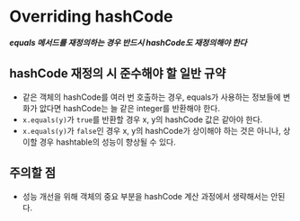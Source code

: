 # Overriding hashCode
**_equals 메서드를 재정의하는 경우 반드시 hashCode도 재정의해야 한다_**
## hashCode 재정의 시 준수해야 할 일반 규약
- 같은 객체의 hashCode를 여러 번 호출하는 경우, equals가 사용하는 정보들에 변화가 앖다면 hashCode는 늘 같은 integer를 반환해야 한다.
- `x.equals(y)`가 `true`를 반환할 경우 x, y의 hashCode 값은 같아야 한다.
- `x.equals(y)`가 `false`인 경우 x, y의 hashCode가 상이해야 하는 것은 아니나, 상이할 경우 hashtable의 성능이 향상될 수 있다.

## 주의할 점
- 성능 개선을 위해 객체의 중요 부분을 hashCode 계산 과정에서 생략해서는 안된다.

